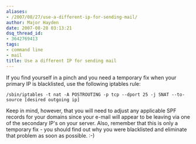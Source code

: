 ```yaml
---
aliases:
- /2007/08/27/use-a-different-ip-for-sending-mail/
author: Major Hayden
date: 2007-08-28 03:13:21
dsq_thread_id:
- 3642769413
tags:
- command line
- mail
title: Use a different IP for sending mail
---
```


If you find yourself in a pinch and you need a temporary fix when your primary IP is blacklisted, use the following iptables rule:

```
/sbin/iptables -t nat -A POSTROUTING -p tcp --dport 25 -j SNAT --to-source [desired outgoing ip]
```

Keep in mind, however, that you will need to adjust any applicable SPF records for your domains since your e-mail will appear to be leaving via one of the secondary IP's on your server. Also, remember that this is only a temporary fix - you should find out why you were blacklisted and eliminate that problem as soon as possible. :-)
